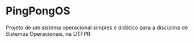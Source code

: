 # PingPongOS
Projeto de um sistema operacional simples e didático para a disciplina de Sistemas Operacionais, na UTFPR
